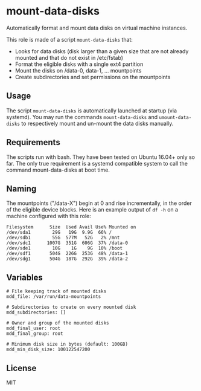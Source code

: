 # mount-data-disks

Automatically format and mount data disks on virtual machine instances.

This role is made of a script `mount-data-disks` that:
- Looks for data disks (disk larger than a given size
that are not already mounted and that do not exist in /etc/fstab)
- Format the eligible disks with a single ext4 partition
- Mount the disks on /data-0, data-1, ... mountpoints
- Create subdirectories and set permissions on the mountpoints


## Usage

The script `mount-data-disks` is automatically launched at startup (via systemd).
You may run the commands `mount-data-disks` and `umount-data-disks` to
respectively mount and un-mount the data disks manually.


## Requirements

The scripts run with bash. They have been tested on Ubuntu 16.04+ only so far.
The only true requirement is a systemd compatible system to call the
command mount-data-disks at boot time.


## Naming

The mountpoints ("/data-X") begin at 0 and rise incrementally,
in the order of the eligible device blocks.
Here is an example output of `df -h` on a machine configured with this role:
```
Filesystem      Size  Used Avail Use% Mounted on
/dev/sda1        29G   19G  9.9G  66% /
/dev/sdb1        55G  577M   52G   2% /mnt
/dev/sdc1      1007G  351G  606G  37% /data-0
/dev/sde1        10G    1G    9G  10% /boot
/dev/sdf1       504G  226G  253G  48% /data-1
/dev/sdg1       504G  187G  292G  39% /data-2
```


## Variables

```yamlex
# File keeping track of mounted disks
mdd_file: /var/run/data-mountpoints

# Subdirectories to create on every mounted disk
mdd_subdirectories: []

# Owner and group of the mounted disks
mdd_final_user: root
mdd_final_group: root

# Minimum disk size in bytes (default: 100GB)
mdd_min_disk_size: 100122547200

```

## License

MIT

